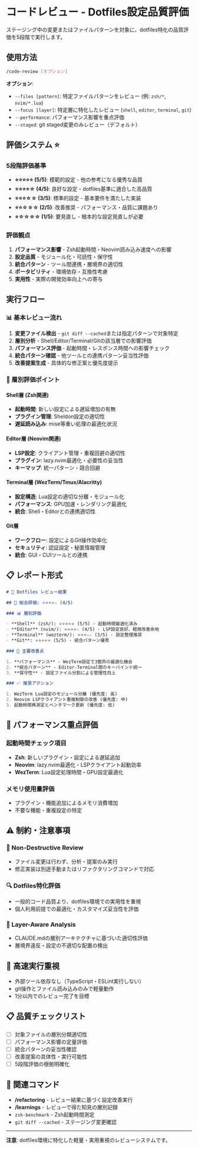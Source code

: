 # コードレビュー - Dotfiles設定品質評価

ステージング中の変更またはファイルパターンを対象に、dotfiles特化の品質評価を5段階で実行します。

## 使用方法

```bash
/code-review [オプション]
```

**オプション**:

- `--files [pattern]`: 特定ファイルパターンをレビュー (例: `zsh/*`, `nvim/*.lua`)
- `--focus [layer]`: 特定層に特化したレビュー (`shell`, `editor`, `terminal`, `git`)
- `--performance`: パフォーマンス影響を重点評価
- `--staged`: git staged変更のみレビュー（デフォルト）

## 評価システム ⭐️

### 5段階評価基準

- **⭐️⭐️⭐️⭐️⭐️ (5/5)**: 模範的設定 - 他の参考になる優秀な品質
- **⭐️⭐️⭐️⭐️☆ (4/5)**: 良好な設定 - dotfiles基準に適合した高品質
- **⭐️⭐️⭐️☆☆ (3/5)**: 標準的設定 - 基本要件を満たした実装
- **⭐️⭐️☆☆☆ (2/5)**: 改善推奨 - パフォーマンス・品質に課題あり
- **⭐️☆☆☆☆ (1/5)**: 要見直し - 根本的な設定見直しが必要

### 評価観点

1. **パフォーマンス影響** - Zsh起動時間・Neovim読み込み速度への影響
2. **設定品質** - モジュール化・可読性・保守性
3. **統合パターン** - ツール間連携・層境界の適切性
4. **ポータビリティ** - 環境依存・互換性考慮
5. **実用性** - 実際の開発効率向上への寄与

## 実行フロー

### 📊 基本レビュー流れ

1. **変更ファイル検出** - `git diff --cached`または指定パターンで対象特定
2. **層別分析** - Shell/Editor/Terminal/Gitの該当層での影響評価
3. **パフォーマンス評価** - 起動時間・レスポンス時間への影響チェック
4. **統合パターン確認** - 他ツールとの連携パターン妥当性評価
5. **改善提案生成** - 具体的な修正案と優先度提示

### 🎯 層別評価ポイント

#### Shell層 (Zsh関連)

- **起動時間**: 新しい設定による遅延増加の有無
- **プラグイン管理**: Sheldon設定の適切性
- **遅延読み込み**: mise等重い処理の最適化状況

#### Editor層 (Neovim関連)

- **LSP設定**: クライアント管理・重複回避の適切性
- **プラグイン**: lazy.nvim最適化・必要性の妥当性
- **キーマップ**: 統一パターン・競合回避

#### Terminal層 (WezTerm/Tmux/Alacritty)

- **設定構造**: Lua設定の適切な分離・モジュール化
- **パフォーマンス**: GPU加速・レンダリング最適化
- **統合**: Shell・Editorとの連携適切性

#### Git層

- **ワークフロー**: 設定によるGit操作効率化
- **セキュリティ**: 認証設定・秘匿情報管理
- **統合**: GUI・CUIツールとの連携

## 📋 レポート形式

```markdown
# 📝 Dotfiles レビュー結果

## 🌟 総合評価: ⭐️⭐️⭐️⭐️☆ (4/5)

### 📊 層別評価

- **Shell** (zsh/): ⭐️⭐️⭐️⭐️⭐️ (5/5) - 起動時間最適化済み
- **Editor** (nvim/): ⭐️⭐️⭐️⭐️☆ (4/5) - LSP設定良好、軽微改善余地
- **Terminal** (wezterm/): ⭐️⭐️⭐️☆☆ (3/5) - 設定整理推奨
- **Git**: ⭐️⭐️⭐️⭐️⭐️ (5/5) - 統合パターン優秀

### 🎯 主要改善点

1. **パフォーマンス** - WezTerm設定で3箇所の最適化機会
2. **統合パターン** - Editor-Terminal間のキーバインド統一
3. **保守性** - 設定ファイル分割による管理性向上

### ✅ 推奨アクション

1. WezTerm Lua設定のモジュール分離 (優先度: 高)
2. Neovim LSPクライアント重複制御の改善 (優先度: 中)
3. 起動時間再測定とベンチマーク更新 (優先度: 低)
```

## 🔧 パフォーマンス重点評価

### 起動時間チェック項目

- **Zsh**: 新しいプラグイン・設定による遅延追加
- **Neovim**: lazy.nvim最適化・LSPクライアント起動効率
- **WezTerm**: Lua設定処理時間・GPU設定最適化

### メモリ使用量評価

- プラグイン・機能追加によるメモリ消費増加
- 不要な機能・重複設定の特定

## ⚠️ 制約・注意事項

### 🎯 Non-Destructive Review

- ファイル変更は行わず、分析・提案のみ実行
- 修正実装は別途手動またはリファクタリングコマンドで対応

### 🔍 Dotfiles特化評価

- 一般的コード品質より、dotfiles環境での実用性を重視
- 個人利用前提での最適化・カスタマイズ妥当性を評価

### 📝 Layer-Aware Analysis

- CLAUDE.mdの層別アーキテクチャに基づいた適切性評価
- 層境界違反・設定の不適切な配置の検出

## 🚀 高速実行重視

- 外部ツール依存なし（TypeScript・ESLint実行しない）
- git操作とファイル読み込みのみで軽量動作
- 1分以内でのレビュー完了を目標

## 📋 品質チェックリスト

- [ ] 対象ファイルの層別分類適切性
- [ ] パフォーマンス影響の定量評価
- [ ] 統合パターンの妥当性確認
- [ ] 改善提案の具体性・実行可能性
- [ ] 5段階評価の根拠明確化

## 🔗 関連コマンド

- **/refactoring** - レビュー結果に基づく設定改善実行
- **/learnings** - レビューで得た知見の層別記録
- `zsh-benchmark` - Zsh起動時間測定
- `git diff --cached` - ステージング変更確認

---

**注意**: dotfiles環境に特化した軽量・実用重視のレビューシステムです。
